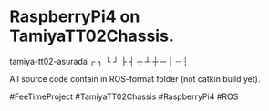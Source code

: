 # RaspberryPi4 on TamiyaTT02Chassis.
tamiya-tt02-asurada
┌ ┐ └ ┘ ├ ┤ ┬ ┴ ┼ ─ │ ┄ ┆

All source code contain in ROS-format folder (not catkin build yet).

#FeeTimeProject #TamiyaTT02Chassis #RaspberryPi4 #ROS
